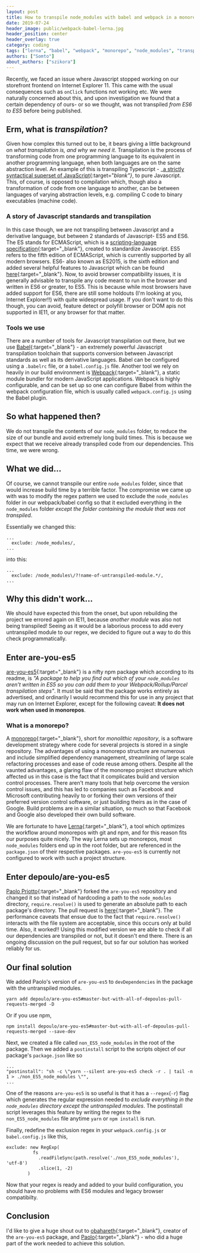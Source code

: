 ```yaml
---
layout: post
title: How to transpile node_modules with babel and webpack in a monorepo
date: 2019-07-24
header_image: public/webpack-babel-lerna.jpg
header_position: center
header_overlay: true
category: coding
tags: ["lerna", "babel", "webpack", "monorepo", "node_modules", "transpile"]
authors: ["Somto"]
about_authors: ["szikora"]
---
```


Recently, we faced an issue where Javascript stopped working on our storefront frontend on Internet Explorer 11.
This came with the usual consequences such as `onClick` functions not working etc.
We were naturally concerned about this, and upon investigation we found that a certain dependency of ours- or so we thought, was not transpiled _from ES6 to ES5_ before being published.

## Erm, what is _transpilation_?

Given how complex this turned out to be, it bears giving a little background on _what transpilation is, and why we need it_.
Transpilation is the process of transforming code from one programming language to its equivalent in another programming language, when both languages are on the same abstraction level.
An example of this is transpiling Typescript - _[a strictly syntactical superset of JavaScript](https://en.wikipedia.org/wiki/Microsoft_TypeScript){:target="_blank"}_, to pure Javascript.
This, of course, is opposed to compilation which, though also a transformation of code from one language to another, can be between languages of varying abstraction levels, e.g. compiling C code to binary executables (machine code).

### A story of Javascript standards and transpilation

In this case though, we are not transpiling between Javascript and a derivative language, but between 2 standards of Javascript- ES5 and ES6.
The ES stands for ECMAScript, which is a [scripting-language specification](https://en.wikipedia.org/wiki/ECMAScript){:target="_blank"}, created to standardize Javascript.
ES5 refers to the fifth edition of ECMAScript, which is currently supported by all modern browsers.
ES6- also known as ES2015, is the sixth edition and added several helpful features to Javascript which can be found [here](http://es6-features.org){:target="_blank"}.
Now, to avoid browser compatibility issues, it is generally advisable to transpile any code meant to run in the browser and written in ES6 or greater, to ES5.
This is because while most browsers have added support for ES6, there are still some holdouts (I'm looking at you, Internet Explorer!!) with quite widespread usage.
If you don't want to do this though, you can avoid, feature detect or polyfill browser or DOM apis not supported in IE11, or any browser for that matter.

### Tools we use

There are a number of tools for Javascript transpilation out there, but we use [Babel](https://babeljs.io/docs/en/){:target="_blank"} - an extremely powerful Javascript transpilation toolchain that supports conversion between Javascript standards as well as its derivative languages.
Babel can be configured using a `.babelrc` file, or a `babel.config.js` file.
Another tool we rely on heavily in our build environment is [Webpack](https://webpack.js.org/concepts){:target="_blank"}, a static module bundler for modern JavaScript applications.
Webpack is highly configurable, and can be set up so one can configure Babel from within the webpack configuration file, which is usually called `webpack.config.js` using the Babel plugin.

## So what happened then?

We do not transpile the contents of our `node_modules` folder, to reduce the size of our bundle and avoid extremely long build times.
This is because we expect that we receive already transpiled code from our dependencies.
This time, we were wrong.

## What we did...

Of course, we cannot transpile our entire `node_modules` folder, since that would increase build time by a terrible factor.
The compromise we came up with was to modify the regex pattern we used to exclude the `node_modules` folder in our webpack/babel config so that it excluded everything in the `node_modules` folder _except the folder containing the module that was not transpiled_.

Essentially we changed this:

```
...
  exclude: /node_modules/,
...
```

into this:

```
...
  exclude: /node_modules\/?!name-of-untranspiled-module.*/,
...
```

## Why this didn't work...

We should have expected this from the onset, but upon rebuilding the project we errored again on IE11, because _another module_ was also not being transpiled!
Seeing as it would be a laborious process to add every untranspiled module to our regex, we decided to figure out a way to do this check programmatically.

## Enter are-you-es5

[are-you-es5](https://github.com/obahareth/are-you-es5){:target="_blank"} is a nifty npm package which according to its readme, is *"A package to help you find out which of your `node_modules` aren't written in ES5 so you can add them to your Webpack/Rollup/Parcel transpilation steps"*.
It must be said that the package works entirely as advertised, and ordinarily I would recommend this for use in any project that may run on Internet Explorer, except for the following caveat: **It does not work when used in monorepos**.

### What is a monorepo?

A [monorepo](https://en.wikipedia.org/wiki/Monorepo){:target="_blank"}, short for *monolithic repository*, is  a software development strategy where code for several projects is stored in a single repository.
The advantages of using a monorepo structure are numerous and include simplified dependency management, streamlining of large scale refactoring processes and ease of code reuse among others.
Despite all the vaunted advantages, a glaring flaw of the monorepo project structure which affected us in this case is the fact that it complicates build and version control processes.
There aren't many tools that help overcome the version control issues, and this has led to companies such as Facebook and Microsoft contributing heavily to or forking their own versions of their preferred version control software, or just building theirs as in the case of Google.
Build problems are in a similar situation, so much so that Facebook and Google also developed their own build software.

We are fortunate to have [Lerna](https://github.com/lerna/lerna){:target="_blank"}, a tool which optimizes the workflow around monorepos with git and npm, and for this reason fits our purposes quite nicely.
The way Lerna sets up monorepos, most `node_modules` folders end up in the root folder, but are referenced in the `package.json` of their respective packages.
`are-you-es5` is currently not configured to work with such a project structure.

## Enter depoulo/are-you-es5

[Paolo Priotto](https://github.com/depoulo){:target="_blank"} forked the `are-you-es5` repository and changed it so that instead of hardcoding a path to the `node_modules` directory, `require.resolve()` is used to generate an absolute path to each package's directory.
The pull request is [here](https://github.com/obahareth/are-you-es5/pull/12){:target="_blank"}.
The performance caveats that ensue due to the fact that `require.resolve()` interacts with the file system are acceptable, since this occurs only at build time.
Also, it worked!!
Using this modified version we are able to check if all our dependencies are transpiled or not, but it doesn't end there.
There is an ongoing discussion on the pull request, but so far our solution has worked reliably for us. 

## Our final solution

We added Paolo's version of `are-you-es5` to `devDependencies` in the package with the untranspiled modules.

```
yarn add depoulo/are-you-es5#master-but-with-all-of-depoulos-pull-requests-merged -D
```

Or if you use npm,

```
npm install depoulo/are-you-es5#master-but-with-all-of-depoulos-pull-requests-merged --save-dev
```

Next, we created a file called `non_ES5_node_modules` in the root of the package.
Then we added a `postinstall` script to the scripts object of our package's `package.json` like so

```
...
"postinstall": "sh -c \"yarn --silent are-you-es5 check -r . | tail -n 1 > ./non_ES5_node_modules \"",
...
```

One of the reasons `are-you-es5` is so useful is that it has a `--regex`(`-r`) flag which generates the regular expression needed to _exclude everything in the `node_modules` directory except the untranspiled modules_.
The postinstall script leverages this feature by writing the regex to the `non_ES5_node_modules` file anytime `yarn` or `npm install` is run.

Finally, redefine the exclusion regex in your `webpack.config.js` or `babel.config.js` like this,

```
exclude: new RegExp(
          fs
            .readFileSync(path.resolve('./non_ES5_node_modules'), 'utf-8')
            .slice(1, -2)
        )
```

Now that your regex is ready and added to your build configuration, you should have no problems with ES6 modules and legacy browser compatibilty.

## Conclusion

I'd like to give a huge shout out to [obahareth](https://github.com/obahareth){:target="_blank"}, creator of the `are-you-es5` package, and [Paolo](https://github.com/depoulo){:target="_blank"} - who did a huge part of the work needed to achieve this solution.
